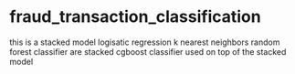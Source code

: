 # fraud_transaction_classification


this is a stacked model
logisatic regression
k nearest neighbors
random forest classifier are stacked
cgboost classifier used on top of the stacked model

